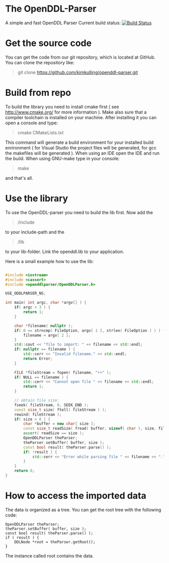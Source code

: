 The OpenDDL-Parser
==================

A simple and fast OpenDDL Parser
Current build status: [![Build Status](https://travis-ci.org/kimkulling/openddl-parser.png)](https://travis-ci.org/kimkulling/openddl-parser)

Get the source code
===================
You can get the code from our git repository, which is located at GitHub. You can clone the repository like:

> git clone https://github.com/kimkulling/openddl-parser.git

Build from repo
===============
To build the library you need to install cmake first ( see http://www.cmake.org/ for more information ). Make also sure that a compiler toolchain is installed on your machine.
After installing it you can open a console and type:

> cmake CMakeLists.txt

This command will generate a build environment for your installed build enrironment ( for Visual Studio the project files will be generated, for gcc the makefiles will be generated ).
When using an IDE open the IDE and run the build. When using GNU-make type in your console:

> make

and that's all.

Use the library
===============
To use the OpenDDL-parser you need to build the lib first. Now add the 
> <Repo-folder>/include 

to your include-path and the 

> <Repo-folder>/lib

to your lib-folder. Link the openddl.lib to your application. 

Here is a small example how to use the lib:

```cpp

#include <iostream>
#include <cassert>
#include <openddlparser/OpenDDLParser.h>

USE_ODDLPARSER_NS;

int main( int argc, char *argv[] ) {
    if( argc < 3 ) {
        return 1;
    }

    char *filename( nullptr );
    if( 0 == strncmp( FileOption, argv[ 1 ], strlen( FileOption ) ) ) {
        filename = argv[ 2 ];
    }
    std::cout << "file to import: " << filename << std::endl;   
    if( nullptr == filename ) {
        std::cerr << "Invalid filename." << std::endl;
        return Error;
    }

    FILE *fileStream = fopen( filename, "r+" );
    if( NULL == filename ) {
        std::cerr << "Cannot open file " << filename << std::endl;
        return 1;
    }

    // obtain file size:
    fseek( fileStream, 0, SEEK_END );
    const size_t size( ftell( fileStream ) );   
    rewind( fileStream );   
    if( size > 0 ) {
        char *buffer = new char[ size ];
        const size_t readSize( fread( buffer, sizeof( char ), size, fileStream ) );
        assert( readSize == size );
        OpenDDLParser theParser;
        theParser.setBuffer( buffer, size );
        const bool result( theParser.parse() );
        if( !result ) {
            std::cerr << "Error while parsing file " << filename << "." << std::endl;
        }
    }
    return 0;
}

```

How to access the imported data
===============================
The data is organized as a tree. You can get the root tree with the following code:

```
OpenDDLParser theParser;
theParser.setBuffer( buffer, size );
const bool result( theParser.parse() );
if ( result ) {
    DDLNode *root = theParser.getRoot();
}

```

The instance called root contains the data.
